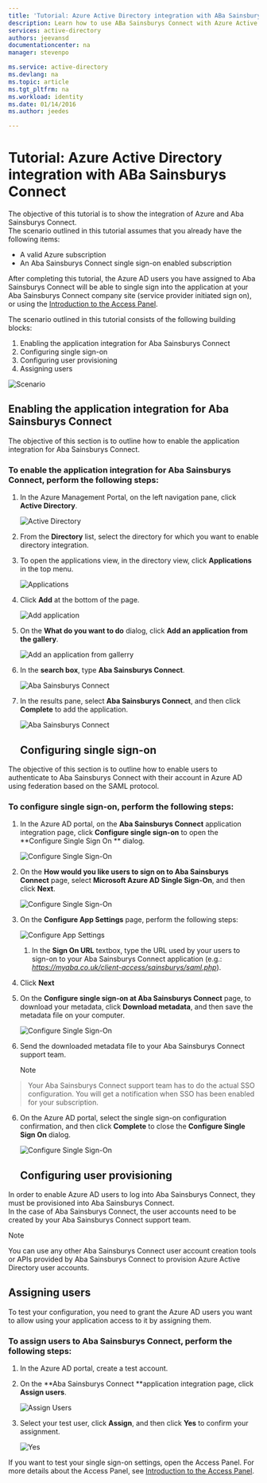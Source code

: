 ```yaml
---
title: 'Tutorial: Azure Active Directory integration with ABa Sainsburys Connect | Microsoft Azure'
description: Learn how to use ABa Sainsburys Connect with Azure Active Directory to enable single sign-on, automated provisioning, and more!
services: active-directory
authors: jeevansd
documentationcenter: na
manager: stevenpo

ms.service: active-directory
ms.devlang: na
ms.topic: article
ms.tgt_pltfrm: na
ms.workload: identity
ms.date: 01/14/2016
ms.author: jeedes

---
```

# Tutorial: Azure Active Directory integration with ABa Sainsburys Connect
The objective of this tutorial is to show the integration of Azure and Aba Sainsburys Connect.  
The scenario outlined in this tutorial assumes that you already have the following items:

* A valid Azure subscription
* An Aba Sainsburys Connect single sign-on enabled subscription

After completing this tutorial, the Azure AD users you have assigned to Aba Sainsburys Connect will be able to single sign into the application at your Aba Sainsburys Connect company site (service provider initiated sign on), or using the [Introduction to the Access Panel](active-directory-saas-access-panel-introduction.md).

The scenario outlined in this tutorial consists of the following building blocks:

1. Enabling the application integration for Aba Sainsburys Connect
2. Configuring single sign-on
3. Configuring user provisioning
4. Assigning users

![Scenario](./media/active-directory-saas-aba-sainsburys-connect-tutorial/IC807723.png "Scenario")

## Enabling the application integration for Aba Sainsburys Connect
The objective of this section is to outline how to enable the application integration for Aba Sainsburys Connect.

### To enable the application integration for Aba Sainsburys Connect, perform the following steps:
1. In the Azure Management Portal, on the left navigation pane, click **Active Directory**.

   ![Active Directory](./media/active-directory-saas-aba-sainsburys-connect-tutorial/IC700993.png "Active Directory")

2. From the **Directory** list, select the directory for which you want to enable directory integration.

3. To open the applications view, in the directory view, click **Applications** in the top menu.

   ![Applications](./media/active-directory-saas-aba-sainsburys-connect-tutorial/IC700994.png "Applications")

4. Click **Add** at the bottom of the page.

   ![Add application](./media/active-directory-saas-aba-sainsburys-connect-tutorial/IC749321.png "Add application")

5. On the **What do you want to do** dialog, click **Add an application from the gallery**.

   ![Add an application from gallerry](./media/active-directory-saas-aba-sainsburys-connect-tutorial/IC749322.png "Add an application from gallerry")

6. In the **search box**, type **Aba Sainsburys Connect**.

   ![Aba Sainsburys Connect](./media/active-directory-saas-aba-sainsburys-connect-tutorial/IC807724.png "Aba Sainsburys Connect")

7. In the results pane, select **Aba Sainsburys Connect**, and then click **Complete** to add the application.

   ![Aba Sainsburys Connect](./media/active-directory-saas-aba-sainsburys-connect-tutorial/IC807725.png "Aba Sainsburys Connect")

   ## Configuring single sign-on

The objective of this section is to outline how to enable users to authenticate to Aba Sainsburys Connect with their account in Azure AD using federation based on the SAML protocol.

### To configure single sign-on, perform the following steps:
1. In the Azure AD portal, on the **Aba Sainsburys Connect** application integration page, click **Configure single sign-on** to open the **Configure Single Sign On ** dialog.

   ![Configure Single Sign-On](./media/active-directory-saas-aba-sainsburys-connect-tutorial/IC807726.png "Configure Single Sign-On")

2. On the **How would you like users to sign on to Aba Sainsburys Connect** page, select **Microsoft Azure AD Single Sign-On**, and then click **Next**.

   ![Configure Single Sign-On](./media/active-directory-saas-aba-sainsburys-connect-tutorial/IC807727.png "Configure Single Sign-On")

3. On the **Configure App Settings** page, perform the following steps:

   ![Configure App Settings](./media/active-directory-saas-aba-sainsburys-connect-tutorial/IC807728.png "Configure App Settings")

   1. In the **Sign On URL** textbox, type the URL used by your users to sign-on to your Aba Sainsburys Connect application (e.g.: *https://myaba.co.uk/client-access/sainsburys/saml.php*).
2. Click **Next**

4. On the **Configure single sign-on at Aba Sainsburys Connect** page, to download your metadata, click **Download metadata**, and then save the metadata file on your computer.

   ![Configure Single Sign-On](./media/active-directory-saas-aba-sainsburys-connect-tutorial/IC807729.png "Configure Single Sign-On")

5. Send the downloaded metadata file to your Aba Sainsburys Connect support team.

   > [!NOTE]
> Your Aba Sainsburys Connect support team has to do the actual SSO configuration.
> You will get a notification when SSO has been enabled for your subscription.
> 
6. On the Azure AD portal, select the single sign-on configuration confirmation, and then click **Complete** to close the **Configure Single Sign On** dialog.

   ![Configure Single Sign-On](./media/active-directory-saas-aba-sainsburys-connect-tutorial/IC807730.png "Configure Single Sign-On")

   ## Configuring user provisioning

In order to enable Azure AD users to log into Aba Sainsburys Connect, they must be provisioned into Aba Sainsburys Connect.  
In the case of Aba Sainsburys Connect, the user accounts need to be created by your Aba Sainsburys Connect support team.

> [!NOTE]
> You can use any other Aba Sainsburys Connect user account creation tools or APIs provided by Aba Sainsburys Connect to provision Azure Active Directory user accounts.
> 
> 
## Assigning users
To test your configuration, you need to grant the Azure AD users you want to allow using your application access to it by assigning them.

### To assign users to Aba Sainsburys Connect, perform the following steps:
1. In the Azure AD portal, create a test account.

2. On the **Aba Sainsburys Connect **application integration page, click **Assign users**.

   ![Assign Users](./media/active-directory-saas-aba-sainsburys-connect-tutorial/IC807731.png "Assign Users")

3. Select your test user, click **Assign**, and then click **Yes** to confirm your assignment.

   ![Yes](./media/active-directory-saas-aba-sainsburys-connect-tutorial/IC767830.png "Yes")


If you want to test your single sign-on settings, open the Access Panel. For more details about the Access Panel, see [Introduction to the Access Panel](active-directory-saas-access-panel-introduction.md).

